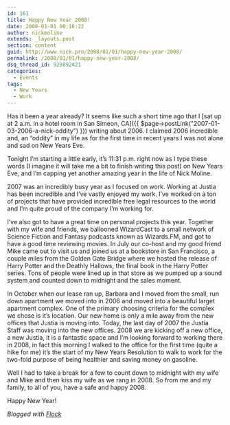 ```yaml
---
id: 161
title: Happy New Year 2008!
date: 2008-01-01 00:16:22
author: nickmoline
extends: _layouts.post
section: content
guid: http://www.nick.pro/2008/01/01/happy-new-year-2008/
permalink: /2008/01/01/happy-new-year-2008/
dsq_thread_id: 929892421
categories:
  - Events
tags:
  - New Years
  - Work
---
```

Has it been a year already? It seems like such a short time ago that I [sat up at 2 a.m. in a hotel room in San Simeon, CA]({{ $page->postLink("2007-01-03-2006-a-nick-oddity") }}) writing about 2006. I claimed 2006 incredible and, an &#8220;oddity&#8221; in my life as for the first time in recent years I was not alone and sad on New Years Eve.

Tonight I&#8217;m starting a little early, it&#8217;s 11:31 p.m. right now as I type these words (I imagine it will take me a bit to finish writing this post) on New Years Eve, and I&#8217;m capping yet another amazing year in the life of Nick Moline.  
<!--more-->

2007 was an incredibly busy year as I focused on work. Working at Justia has been incredible and I&#8217;ve vastly enjoyed my work. I&#8217;ve worked on a ton of projects that have provided incredible free legal resources to the world and I&#8217;m quite proud of the company I&#8217;m working for.

I&#8217;ve also got to have a great time on personal projects this year. Together with my wife and friends, we ballooned WizardCast to a small network of Science Fiction and Fantasy podcasts known as Wizards.FM, and got to have a good time reviewing movies. In July our co-host and my good friend Mike came out to visit us and joined us at a bookstore in San Francisco, a couple miles from the Golden Gate Bridge where we hosted the release of Harry Potter and the Deathly Hallows, the final book in the Harry Potter series. Tons of people were lined up in that store as we pumped up a sound system and counted down to midnight and the sales moment.

In October when our lease ran up, Barbara and I moved from the small, run down apartment we moved into in 2006 and moved into a beautiful larget apartment complex. One of the primary choosing criteria for the complex we chose is it&#8217;s location. Our new home is only a mile away from the new offices that Justia is moving into. Today, the last day of 2007 the Justia Staff was moving into the new offices. 2008 we are kicking off a new office, a new Justia, it is a fantastic space and I&#8217;m looking forward to working there in 2008, in fact this morning I walked to the office for the first time (quite a hike for me) it&#8217;s the start of my New Years Resolution to walk to work for the two-fold purpose of being healthier and saving money on gasoline.

Well I had to take a break for a few to count down to midnight with my wife and Mike and then kiss my wife as we rang in 2008. So from me and my family, to all of you, have a safe and happy 2008.

Happy New Year!

_Blogged with [Flock](http://www.flock.com/blogged-with-flock)_
